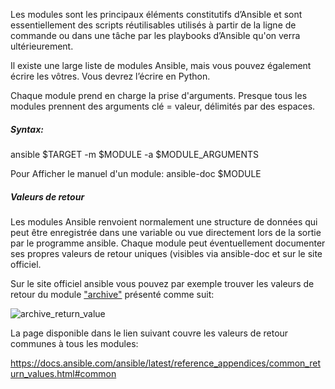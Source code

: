 
Les modules sont les principaux éléments constitutifs d’Ansible et sont essentiellement des scripts réutilisables utilisés à partir de la ligne de commande ou dans une tâche par les playbooks d’Ansible qu'on verra ultérieurement. 

Il existe une large liste de modules Ansible, mais vous pouvez également écrire les vôtres. Vous devrez l’écrire en Python.

Chaque module prend en charge la prise d'arguments. Presque tous les modules prennent des arguments clé = valeur, délimités par des espaces. 

##### _Syntax:_ 
ansible $TARGET -m $MODULE -a $MODULE_ARGUMENTS

Pour Afficher le manuel d'un module: ansible-doc $MODULE

##### _Valeurs de retour_

Les modules Ansible renvoient normalement une structure de données qui peut être enregistrée dans une variable ou vue directement lors de la sortie par le programme ansible. Chaque module peut éventuellement documenter ses propres valeurs de retour uniques (visibles via ansible-doc et sur le site officiel.

Sur le site officiel ansible vous pouvez par exemple trouver les valeurs de retour du module ["archive"](https://docs.ansible.com/ansible/latest/modules/archive_module.html#archive-module) présenté comme suit:

![archive_return_value](/devopsteam/courses/ansible/ansible_training_part1/assets/archive_module_return_value.png)

La page disponible dans le lien suivant couvre les valeurs de retour communes à tous les modules:

https://docs.ansible.com/ansible/latest/reference_appendices/common_return_values.html#common



